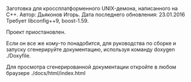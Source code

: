 Заготовка для кроссплатформенного UNIX-демона, написанного на С++.
Автор: Дьяконов Игорь.
Дата последнего обновления: 23.01.2016
Требует libconfig++9, boost-1.59.

Проект приостановлен.

Если он все же кому-то понадобится, для руководства по сборке и запуску
сгенерируйте документацию, используя команду doxygen ./Doxyfile.

Для просмотра сгенерированной документации откройте в любом браузере ./docs/html/index.html
